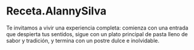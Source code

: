 # Receta.AlannySilva
Te invitamos a vivir una experiencia completa: comienza con una entrada que despierta tus sentidos, sigue con un plato principal de pasta lleno de sabor y tradición, y termina con un postre dulce e inolvidable.
